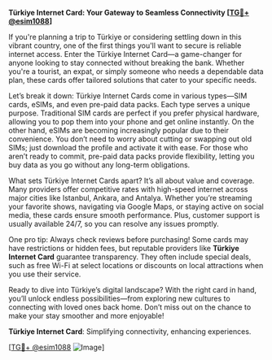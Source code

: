 **Türkiye Internet Card: Your Gateway to Seamless Connectivity [[TG💪+ @esim1088](https://t.me/s/esim1088)]**

If you're planning a trip to Türkiye or considering settling down in this vibrant country, one of the first things you'll want to secure is reliable internet access. Enter the Türkiye Internet Card—a game-changer for anyone looking to stay connected without breaking the bank. Whether you're a tourist, an expat, or simply someone who needs a dependable data plan, these cards offer tailored solutions that cater to your specific needs.

Let’s break it down: Türkiye Internet Cards come in various types—SIM cards, eSIMs, and even pre-paid data packs. Each type serves a unique purpose. Traditional SIM cards are perfect if you prefer physical hardware, allowing you to pop them into your phone and get online instantly. On the other hand, eSIMs are becoming increasingly popular due to their convenience. You don’t need to worry about cutting or swapping out old SIMs; just download the profile and activate it with ease. For those who aren’t ready to commit, pre-paid data packs provide flexibility, letting you buy data as you go without any long-term obligations.

What sets Türkiye Internet Cards apart? It’s all about value and coverage. Many providers offer competitive rates with high-speed internet across major cities like Istanbul, Ankara, and Antalya. Whether you’re streaming your favorite shows, navigating via Google Maps, or staying active on social media, these cards ensure smooth performance. Plus, customer support is usually available 24/7, so you can resolve any issues promptly.

One pro tip: Always check reviews before purchasing! Some cards may have restrictions or hidden fees, but reputable providers like **Türkiye Internet Card** guarantee transparency. They often include special deals, such as free Wi-Fi at select locations or discounts on local attractions when you use their service.

Ready to dive into Türkiye’s digital landscape? With the right card in hand, you’ll unlock endless possibilities—from exploring new cultures to connecting with loved ones back home. Don’t miss out on the chance to make your stay smoother and more enjoyable!

**Türkiye Internet Card**: Simplifying connectivity, enhancing experiences. 

[[TG💪+ @esim1088](https://t.me/s/esim1088) ![Image](https://i.postimg.cc/Y0z9fWf4/image.png)]